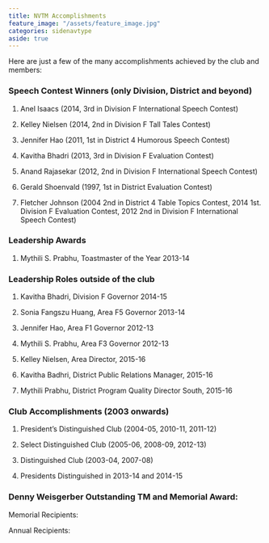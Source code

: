 ```yaml
---
title: NVTM Accomplishments
feature_image: "/assets/feature_image.jpg"
categories: sidenavtype
aside: true
---
```


Here are just a few of the many accomplishments achieved by the club and members:

### Speech Contest Winners (only Division, District and beyond)

1. Anel Isaacs (2014, 3rd in Division F International Speech Contest)

2. Kelley Nielsen (2014, 2nd in Division F Tall Tales Contest)

3. Jennifer Hao (2011, 1st in District 4 Humorous Speech Contest)

4. Kavitha Bhadri (2013, 3rd in Division F Evaluation Contest)

5. Anand Rajasekar (2012, 2nd in Division F International Speech Contest)

6. Gerald Shoenvald (1997, 1st in District Evaluation Contest)

7. Fletcher Johnson (2004 2nd in District 4 Table Topics Contest, 2014 1st. Division F Evaluation Contest, 2012 2nd in Division F International Speech Contest)

### Leadership Awards

1. Mythili S. Prabhu, Toastmaster of the Year 2013-14

### Leadership Roles outside of the club

1. Kavitha Bhadri, Division F Governor 2014-15

2. Sonia Fangszu Huang, Area F5 Governor 2013-14

3. Jennifer Hao, Area F1 Governor 2012-13

4. Mythili S. Prabhu, Area F3 Governor 2012-13

5. Kelley Nielsen, Area Director, 2015-16

6. Kavitha Badhri, District Public Relations Manager, 2015-16

7. Mythili Prabhu, District Program Quality Director South, 2015-16

### Club Accomplishments (2003 onwards)

1. President’s Distinguished Club (2004-05, 2010-11, 2011-12)

2. Select Distinguished Club (2005-06, 2008-09, 2012-13)

3. Distinguished Club (2003-04, 2007-08)

4. Presidents Distinguished in 2013-14 and 2014-15

### Denny Weisgerber Outstanding TM and Memorial Award:

Memorial Recipients:

Annual Recipients:


